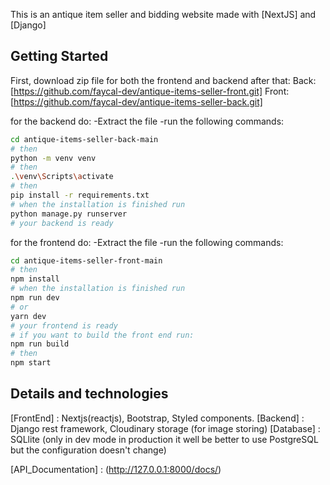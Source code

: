 This is an antique item seller and bidding website made with [NextJS] and [Django] 

## Getting Started

First, download zip file for both the frontend and backend after that:
Back: [https://github.com/faycal-dev/antique-items-seller-front.git]
Front: [https://github.com/faycal-dev/antique-items-seller-back.git]

for the backend do: 
 -Extract the file
 -run the following commands:
 ```bash
cd antique-items-seller-back-main
# then
python -m venv venv
# then
.\venv\Scripts\activate
# then 
pip install -r requirements.txt
# when the installation is finished run
python manage.py runserver
# your backend is ready
```

for the frontend do:
 -Extract the file
 -run the following commands:

  ```bash
cd antique-items-seller-front-main
# then
npm install
# when the installation is finished run
npm run dev
# or
yarn dev
# your frontend is ready
# if you want to build the front end run:
npm run build
# then
npm start
```

## Details and technologies

[FrontEnd] : Nextjs(reactjs), Bootstrap, Styled components.
[Backend] : Django rest framework, Cloudinary storage (for image storing)
[Database] : SQLlite (only in dev mode in production it well be better to use PostgreSQL but the configuration doesn't change)

[API_Documentation] : (http://127.0.0.1:8000/docs/)
